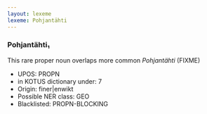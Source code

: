 ```yaml
---
layout: lexeme
lexeme: Pohjantähti
---
```


###  Pohjantähti₁

This rare proper noun overlaps more common *Pohjantähti* (FIXME)
* UPOS:  PROPN
* in KOTUS dictionary under:  7
* Origin:  finer|enwikt
* Possible NER class:  GEO
* Blacklisted:  PROPN-BLOCKING

